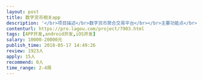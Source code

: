 ```yaml
---                
layout: post       
title: 数字货币相关app           
description: '</br>项目描述</br>数字货币聚合交易平台</br></br>主要功能点</br>1.对接交易所api，跨平台交易</br>2.交易所，钱包等账户数字资产统计分析</br>3.市场数据分析</br>4.以上可按优先级三选一</br></br>可参考产品</br>MyToken，Aicoon，比特易</br></br>人员要求</br>1.了解数字货币市场，玩过数字货币</br>2.优秀的架构，代码编写能力</br>3.优秀的沟通能力与协作精神</br>4.有创业想法和创业素质更佳</br></br>附：正在找技术合伙人，技术团队入股均可。</br>'     
contenturl: https://pro.lagou.com/project/7903.html      
tags: [APP开发,android开发,iOS开发]            
salary: 10000-20000元          
publish_time: 2018-05-17 14:49:26         
review: 1923人                   
apply: 15人                   
recommend: 0人                   
time_range: 2-4周              
---                 
```

